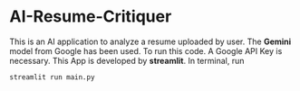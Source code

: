 # AI-Resume-Critiquer
This is an AI application to analyze a resume uploaded by user. 
The **Gemini** model from Google has been used. 
To run this code. A Google API Key is necessary. 
This App is developed by **streamlit**. 
In terminal, run 
```
streamlit run main.py
```
